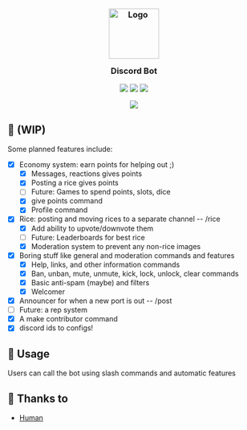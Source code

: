 <h3 align="center">
	<img src="https://raw.githubusercontent.com/catppuccin/catppuccin/main/assets/logos/exports/1544x1544_circle.png" width="100" alt="Logo"/><br/>
	<img src="https://raw.githubusercontent.com/catppuccin/catppuccin/main/assets/misc/transparent.png" height="30" width="0px"/>
	Discord Bot
	<img src="https://raw.githubusercontent.com/catppuccin/catppuccin/main/assets/misc/transparent.png" height="30" width="0px"/>
</h3>

<p align="center">
    <a href="https://github.com/catppuccin/discord-bot/stargazers"><img src="https://img.shields.io/github/stars/catppuccin/discord-bot?colorA=363a4f&colorB=b7bdf8&style=for-the-badge&logo=starship style=for-the-badge"></a>
    <a href="https://github.com/catppuccin/discord-bot/issues"><img src="https://img.shields.io/github/issues/catppuccin/discord-bot?colorA=363a4f&colorB=f5a97f&style=for-the-badge"></a>
    <a href="https://github.com/catppuccin/discord-bot/contributors"><img src="https://img.shields.io/github/contributors/catppuccin/discord-bot?colorA=363a4f&colorB=a6da95&style=for-the-badge"></a>
</p>

<p align="center">
  <img src="https://raw.githubusercontent.com/catppuccin/catppuccin/main/assets/misc/sample.png"/>
</p>

## 🔨 (WIP)

Some planned features include:

-   [x] Economy system: earn points for helping out ;)
    -   [x] Messages, reactions gives points
    -   [x] Posting a rice gives points
    -   [ ] Future: Games to spend points, slots, dice
    -   [x] give points command
    -   [x] Profile command
-   [x] Rice: posting and moving rices to a separate channel  -- /rice 
    -   [x] Add ability to upvote/downvote them
    -   [ ] Future: Leaderboards for best rice
    -   [x] Moderation system to prevent any non-rice images
-   [x] Boring stuff like general and moderation commands and features
    -   [x] Help, links, and other information commands
    -   [x] Ban, unban, mute, unmute, kick, lock, unlock, clear commands
    -   [x] Basic anti-spam (maybe) and filters
    -   [x] Welcomer
-   [x] Announcer for when a new port is out -- /post
-   [ ] Future: a rep system
-   [x] A make contributor command
-   [x] discord ids to configs!

## 📂 Usage

Users can call the bot using slash commands and automatic features

<!-- ## 🙋 FAQ

-   Q: **_"Where can I find the doc?"_**
    A: Run `:help theme` -->

## 💝 Thanks to

-   [Human](https://github.com/catppuccin)
